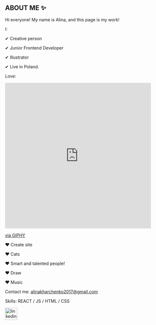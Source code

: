 ## ABOUT ME ✨

Hi everyone!
My name is Alina, and this page is my work!

I: 

 ✔ Creative person 
 
 ✔ Junior Frontend Developer
 
 ✔ Illustrator
 
 ✔ Live in Poland.


 Love:  
 
 <iframe src="https://giphy.com/embed/Maa8ChhQQV6ONFlAqZ" width="480" height="480" frameBorder="0" class="giphy-embed" allowFullScreen></iframe><p><a href="https://giphy.com/stickers/gobasil-cat-black-sleeping-Maa8ChhQQV6ONFlAqZ">via GIPHY</a></p>
 
 ♥ Create site
 
 ♥ Cats                                                                                

 ♥ Smart and talented people!

 ♥ Draw

 ♥ Music

Contact me: alinakharchenko2017@gmail.com






Skills: REACT / JS / HTML / CSS

[<img src='https://cdn.jsdelivr.net/npm/simple-icons@3.0.1/icons/linkedin.svg' alt='linkedin' height='40'>](https://www.linkedin.com/in/https://www.linkedin.com/in/alina-kharchenko-450329169//)  




